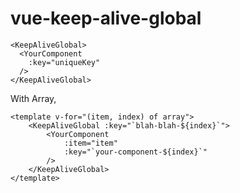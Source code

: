 # vue-keep-alive-global

```
<KeepAliveGlobal>
  <YourComponent
    :key="uniqueKey"
  />
</KeepAliveGlobal>
```

With Array,

```
<template v-for="(item, index) of array">
    <KeepAliveGlobal :key="`blah-blah-${index}`">
        <YourComponent
            :item="item"
            :key="`your-component-${index}`"
        />
    </KeepAliveGlobal>
</template>
```

